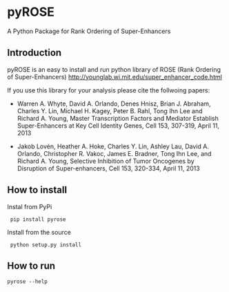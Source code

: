 # pyROSE
A Python Package for Rank Ordering of Super-Enhancers

## Introduction
pyROSE is an easy to install and run python library of ROSE (Rank Ordering of Super-Enhancers) 
http://younglab.wi.mit.edu/super_enhancer_code.html

If you use this library for your analysis please cite the follwoing papers: 

* Warren A. Whyte, David A. Orlando, Denes Hnisz, Brian J. Abraham, Charles Y. Lin, Michael H. Kagey, Peter B. Rahl, Tong Ihn Lee and Richard A. Young, Master Transcription Factors and Mediator Establish Super-Enhancers at Key Cell Identity Genes, Cell 153, 307-319, April 11, 2013


* Jakob Lovén, Heather A. Hoke, Charles Y. Lin, Ashley Lau, David A. Orlando, Christopher R. Vakoc, James E. Bradner, Tong Ihn Lee, and Richard A. Young, Selective Inhibition of Tumor Oncogenes by Disruption of Super-enhancers, Cell 153, 320-334, April 11, 2013

## How to install

Instal from PyPi

	 pip install pyrose

Install from the source

	 python setup.py install

## How to run
	pyrose --help
